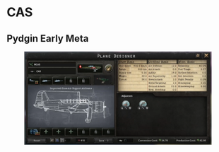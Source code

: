 # CAS

## Pydgin Early Meta

<figure><img src="../../.gitbook/assets/cas-pydgin_early.png" alt=""><figcaption></figcaption></figure>
